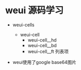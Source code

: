 # weui 源码学习

- weui-cells
    - weui-cell
        - weui-cell__hd
        - weui-cell__bd
        - weui-cell__ft
    列表项

- weui使用了google base64图片
